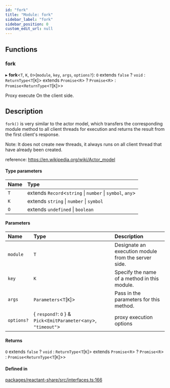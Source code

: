 ```yaml
---
id: "fork"
title: "Module: fork"
sidebar_label: "fork"
sidebar_position: 0
custom_edit_url: null
---
```


## Functions

### fork

▸ **fork**<`T`, `K`, `O`\>(`module`, `key`, `args`, `options?`): `O` extends ``false`` ? `void` : `ReturnType`<`T`[`K`]\> extends `Promise`<`R`\> ? `Promise`<`R`\> : `Promise`<`ReturnType`<`T`[`K`]\>\>

Proxy execute On the client side.

## Description

`fork()` is very similar to the actor model,
 which transfers the corresponding module method to all client threads for execution and returns the result from the first client's response.

Note: It does not create new threads, it always runs on all client thread that have already been created.

reference: https://en.wikipedia.org/wiki/Actor_model

#### Type parameters

| Name | Type |
| :------ | :------ |
| `T` | extends `Record`<`string` \| `number` \| `symbol`, `any`\> |
| `K` | extends `string` \| `number` \| `symbol` |
| `O` | extends `undefined` \| `boolean` |

#### Parameters

| Name | Type | Description |
| :------ | :------ | :------ |
| `module` | `T` | Designate an execution module from the server side. |
| `key` | `K` | Specify the name of a method in this module. |
| `args` | `Parameters`<`T`[`K`]\> | Pass in the parameters for this method. |
| `options?` | { `respond?`: `O`  } & `Pick`<`EmitParameter`<`any`\>, ``"timeout"``\> | proxy execution options |

#### Returns

`O` extends ``false`` ? `void` : `ReturnType`<`T`[`K`]\> extends `Promise`<`R`\> ? `Promise`<`R`\> : `Promise`<`ReturnType`<`T`[`K`]\>\>

#### Defined in

[packages/reactant-share/src/interfaces.ts:166](https://github.com/unadlib/reactant/blob/94ce5c78/packages/reactant-share/src/interfaces.ts#L166)
